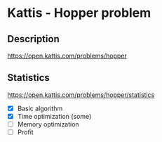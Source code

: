 # Kattis - Hopper problem

## Description
https://open.kattis.com/problems/hopper

## Statistics
https://open.kattis.com/problems/hopper/statistics

- [X] Basic algorithm
- [x] Time optimization (some)
- [ ] Memory optimization
- [ ] Profit
